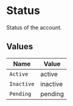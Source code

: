 # Status

Status of the account.


## Values

| Name       | Value      |
| ---------- | ---------- |
| `Active`   | active     |
| `Inactive` | inactive   |
| `Pending`  | pending    |